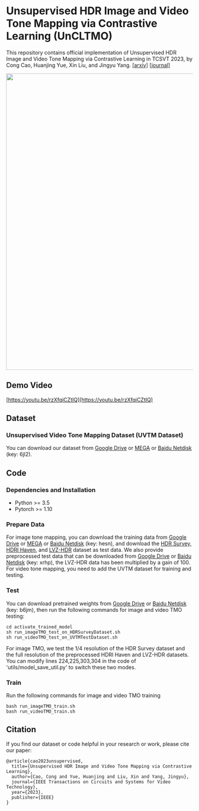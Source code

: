 # Unsupervised HDR Image and Video Tone Mapping via Contrastive Learning (UnCLTMO)

This repository contains official implementation of Unsupervised HDR Image and Video Tone Mapping via Contrastive Learning in TCSVT 2023, by Cong Cao, Huanjing Yue, Xin Liu, and Jingyu Yang. [[arxiv]](https://arxiv.org/abs/2303.07327) [[journal]](https://ieeexplore.ieee.org/document/10167696)

<p align="center">
  <img width="800" src="https://github.com/cao-cong/UnCLTMO/blob/main/images/ContrastiveLearningLoss.png">
</p>

## Demo Video

[https://youtu.be/rzXfqiCZtIQ](https://youtu.be/rzXfqiCZtIQ)

## Dataset

### Unsupervised Video Tone Mapping Dataset (UVTM Dataset)

You can download our dataset from [Google Drive](https://drive.google.com/file/d/1IkcfGDlJOAWBRIqSYT71HPxWBGiuXKwl/view?usp=sharing) or [MEGA](https://mega.nz/file/RAgWnTpY#QjIbA_Xs07EZrVIn9qEqO_1LLLOiXgJana6LWTSz-d0) or [Baidu Netdisk](https://pan.baidu.com/s/1X-FRzSMqYc97nlKXdJce7Q) (key: 6jl2).

## Code

### Dependencies and Installation

- Python >= 3.5
- Pytorch >= 1.10

### Prepare Data

For image tone mapping, you can download the training data from [Google Drive](https://drive.google.com/drive/folders/1ECjaZenzVx2xDwURziPaI5QNOcEsrCjK?usp=sharing) or [MEGA](https://mega.nz/folder/5JhUGCYS#VyCDrLnNxs4-8j0_PAFqLQ) or [Baidu Netdisk](https://pan.baidu.com/s/10AC_UpjAtttD1EJBc_wVpg) (key: hesn), and download the [HDR Survey](http://markfairchild.org/HDR.html), [HDRI Haven](https://zenodo.org/record/1285800#.Yd_d7mhBw2w), and [LVZ-HDR](https://www.kaggle.com/datasets/landrykezebou/lvzhdr-tone-mapping-benchmark-dataset-tmonet) dataset as test data. We also provide preprocessed test data that can be downloaded from [Google Drive](https://drive.google.com/drive/folders/1SWRJ5jQrzOywMbwzlVmmZFNxSialT5wS?usp=sharing) or [Baidu Netdisk](https://pan.baidu.com/s/15ml85l4y_L1MPTmtAXYCOA) (key: xrhp), the LVZ-HDR data has been multiplied by a gain of 100. For video tone mapping, you need to add the UVTM dataset for training and testing.

### Test

You can download pretrained weights from [Google Drive](https://drive.google.com/drive/folders/17MpuVAcQWmZI_ar5Hr0x3d6e_gN4in8K?usp=sharing) or [Baidu Netdisk](https://pan.baidu.com/s/1LJwoanmPY0AqUafNqlCX_g) (key: b6jm), then run the following commands for image and video TMO testing:
  ```
  cd activate_trained_model
  sh run_imageTMO_test_on_HDRSurveyDataset.sh
  sh run_videoTMO_test_on_UVTMTestDataset.sh
  ```
For image TMO, we test the 1/4 resolution of the HDR Survey dataset and the full resolution of the preprocessed HDRI Haven and LVZ-HDR datasets. You can modify lines 224,225,303,304 in the code of 'utils/model_save_util.py' to switch these two modes.


### Train

Run the following commands for image and video TMO training
  ```
  bash run_imageTMO_train.sh
  bash run_videoTMO_train.sh
  ```

## Citation

If you find our dataset or code helpful in your research or work, please cite our paper:
```
@article{cao2023unsupervised,
  title={Unsupervised HDR Image and Video Tone Mapping via Contrastive Learning},
  author={Cao, Cong and Yue, Huanjing and Liu, Xin and Yang, Jingyu},
  journal={IEEE Transactions on Circuits and Systems for Video Technology},
  year={2023},
  publisher={IEEE}
}
```


